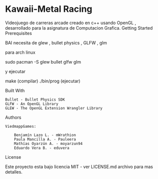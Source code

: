 # Kawaii-Metal Racing
Videojuego de carreras arcade creado en c++ usando OpenGL , desarrollado para la asignatura de Computacion Grafica.
Getting Started
Prerequisites

BAI necesita de glew , bullet physics , GLFW , glm

para arch linux

sudo pacman -S glew bullet glfw glm

y ejecutar

make (compilar)
./bin/prog (ejecutar)

Built With

    Bullet - Bullet Physics SDK
    GLFW - An OpenGL Library
    GLEW - The OpenGL Extension Wrangler Library

Authors

    ViedmappGames:
    
        Benjamín Lazo L. - mWrathion
        Paula Mancilla A. - Pauleera
        Mathías Oyarzún A. - moyarzun94
        Eduardo Vera B. - eduvera

License

Este proyecto esta bajo licencia MIT - ver LICENSE.md archivo para mas detalles.
